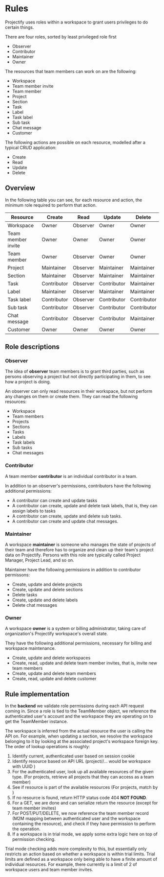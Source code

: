 # Rules

Projectify uses roles within a workspace to grant users privileges to do
certain things.

There are four roles, sorted by least privileged role first

- Observer
- Contributor
- Maintainer
- Owner

The resources that team members can work on are the following:

- Workspace
- Team member invite
- Team member
- Project
- Section
- Task
- Label
- Task label
- Sub task
- Chat message
- Customer

The following actions are possible on each resource, modelled after a typical
CRUD application:

- Create
- Read
- Update
- Delete

## Overview

In the following table you can see, for each resource and action, the minimum
role required to perform that action.

| Resource                | Create     | Read       | Update     | Delete     |
|-------------------------|------------|------------|------------|------------|
| Workspace               | Owner      | Observer   | Owner      | Owner      |
| Team member invite   | Owner      | Owner      | Owner      | Owner      |
| Team member          | Owner      | Observer   | Owner      | Owner      |
| Project         | Maintainer | Observer   | Maintainer | Maintainer |
| Section | Maintainer | Observer   | Maintainer | Maintainer |
| Task                    | Contributor     | Observer   | Contributor     | Maintainer |
| Label                   | Maintainer | Observer   | Maintainer | Maintainer |
| Task label              | Contributor     | Observer   | Contributor     | Contributor     |
| Sub task                | Contributor     | Observer   | Contributor     | Contributor     |
| Chat message            | Contributor     | Observer   | Contributor     | Maintainer |
| Customer                | Owner      | Owner      | Owner      | Owner      |

## Role descriptions

### Observer

The idea of __observer__ team members is to grant third parties, such as
persons observing a project but not directly participating in them, to see how
a project is doing.

An observer can only read resources in their workspace, but not perform any
changes on them or create them. They can read the following resources:

- Workspace
- Team members
- Projects
- Sections
- Tasks
- Labels
- Task labels
- Sub tasks
- Chat messages

### Contributor

A team member __contributor__ is an individual contributor in a team.

In addition to an observer's permissions, contributors have the following additional
permissions:

- A contributor can create and update tasks
- A contributor can create, update and delete task labels, that is, they can assign
  labels to tasks
- A contributor can create, update and delete sub tasks.
- A contributor can create and update chat messages.

### Maintainer

A workspace __maintainer__ is someone who manages the state of projects of
their team and therefore has to organize and clean up their team's project data
on Projectify. Persons with this role are typically called Project Manager,
Project Lead, and so on.

Maintainer have the following permissions in addition to contributor permissons:

- Create, update and delete projects
- Create, update and delete sections
- Delete tasks
- Create, update and delete labels
- Delete chat messages

### Owner

A workspace __owner__ is a system or billing administrator, taking care of
organization's Projectify workspace's overall state.

They have the following additional permissions, necessary for billing and
workspace maintenance.

- Create, update and delete workspaces
- Create, read, update and delete team member invites, that is, invite new
  team members
- Create, update and delete team members
- Create, read, update and delete customer

## Rule implementation

In the __backend__ we validate role permissions during each API request coming
in. Since a role is tied to the TeamMember object, we reference the
authenticated user's account and the workspace they are operating on to get the
TeamMember instance.

The workspace is inferred from the actual resource the user is calling the API
on. For example, when updating a section, we resolve the
workspace belonging to it by looking at the associated project's
workspace foreign key. The order of lookup operations is roughly:

1. Identify current, authenticated user based on session cookie
2. Identify resource based on API URL (project/<uuid>/... would be
   workspace with UUID <uuid>)
3. For the authenticated user, look up all available resources of the given
   type. (For projects, retrieve all projects that they can
   access as a team member)
4. See if resource is part of the available resources (For projects,
   match by <uuid>)
5. If no resource is found, return HTTP status code 404 __NOT FOUND__.
6. For a GET, we are done and can serialize return the resource (except for
   team member invites)
7. For POST/PUT/DELETE, we now reference the team member record (M2M mapping
   between authenticated user and the workspace containing the resource), and
   check if they have permission to perform the operation.
8. If a workspace is in trial mode, we apply some extra logic here on top of
   permission checking.

Trial mode checking adds more complexity to this, but essentially only
restricts an action based on whether a workspace is within trial limits. Trial
limits are defined as a workspace only being able to have a finite amount of
individual resources. For example, there currently is a limit of 2 of workspace
users and team member invites.


